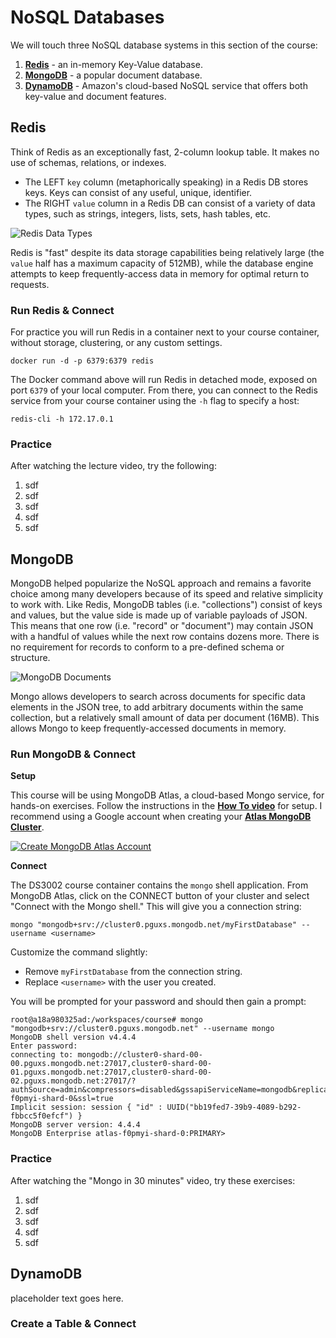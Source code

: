 # NoSQL Databases

We will touch three NoSQL database systems in this section of the course:

1. [**Redis**](#redis) - an in-memory Key-Value database.
2. [**MongoDB**](#mongodb) - a popular document database.
3. [**DynamoDB**](#dynamodb) - Amazon's cloud-based NoSQL service that offers both key-value and document features.

## Redis

Think of Redis as an exceptionally fast, 2-column lookup table. It makes no use of schemas, relations, or indexes.

- The LEFT `key` column (metaphorically speaking) in a Redis DB stores keys. Keys can consist of any useful, unique, identifier.
- The RIGHT `value` column in a Redis DB can consist of a variety of data types, such as strings, integers, lists, sets, hash tables, etc.

![Redis Data Types](https://keestalkstech.com/wp-content/uploads/2019/04/redis-data-structure-types1.jpeg)

Redis is "fast" despite its data storage capabilities being relatively large (the `value` half has a maximum capacity of 512MB),
while the database engine attempts to keep frequently-access data in memory for optimal return to requests.

### Run Redis & Connect

For practice you will run Redis in a container next to your course container, without storage, clustering, or any custom settings.

```
docker run -d -p 6379:6379 redis
```
The Docker command above will run Redis in detached mode, exposed on port `6379` of your local computer. From there, you can connect
to the Redis service from your course container using the `-h` flag to specify a host:

```
redis-cli -h 172.17.0.1
```

### Practice

After watching the lecture video, try the following:

1. sdf
2. sdf
3. sdf
4. sdf
5. sdf


## MongoDB

MongoDB helped popularize the NoSQL approach and remains a favorite choice among many developers because of its speed and
relative simplicity to work with. Like Redis, MongoDB tables (i.e. "collections") consist of keys and values, but the value
side is made up of variable payloads of JSON. This means that one row (i.e. "record" or "document") may contain JSON with
a handful of values while the next row contains dozens more. There is no requirement for records to conform to a pre-defined
schema or structure.

![MongoDB Documents](https://media.geeksforgeeks.org/wp-content/uploads/20200726190757/subtractdatabase-648x660.jpg)

Mongo allows developers to search across documents for specific data elements in the JSON tree, to add arbitrary documents within
the same collection, but a relatively small amount of data per document (16MB). This allows Mongo to keep frequently-accessed documents
in memory.

### Run MongoDB & Connect

**Setup**

This course will be using MongoDB Atlas, a cloud-based Mongo service, for hands-on exercises. Follow the instructions in the [**How To video**](https://www.youtube.com/watch?v=5-tIfDCb-T4) for setup. I recommend
using a Google account when creating your [**Atlas MongoDB Cluster**](https://www.mongodb.com/cloud/atlas/register).

[![Create MongoDB Atlas Account](https://nmagee.github.io/ds3002/images/google-signup.png)](https://account.mongodb.com/account/sso/google?signupSource=&referer=null)

**Connect**

The DS3002 course container contains the `mongo` shell application. From MongoDB Atlas, click on the CONNECT button of your cluster
and select "Connect with the Mongo shell." This will give you a connection string:

```
mongo "mongodb+srv://cluster0.pguxs.mongodb.net/myFirstDatabase" --username <username>
```

Customize the command slightly:

- Remove `myFirstDatabase` from the connection string.
- Replace `<username>` with the user you created.

You will be prompted for your password and should then gain a prompt:

```
root@a18a980325ad:/workspaces/course# mongo "mongodb+srv://cluster0.pguxs.mongodb.net" --username mongo
MongoDB shell version v4.4.4
Enter password: 
connecting to: mongodb://cluster0-shard-00-00.pguxs.mongodb.net:27017,cluster0-shard-00-01.pguxs.mongodb.net:27017,cluster0-shard-00-02.pguxs.mongodb.net:27017/?authSource=admin&compressors=disabled&gssapiServiceName=mongodb&replicaSet=atlas-f0pmyi-shard-0&ssl=true
Implicit session: session { "id" : UUID("bb19fed7-39b9-4089-b292-fbbcc5f0efcf") }
MongoDB server version: 4.4.4
MongoDB Enterprise atlas-f0pmyi-shard-0:PRIMARY> 
```

### Practice

After watching the "Mongo in 30 minutes" video, try these exercises:

1. sdf
2. sdf
3. sdf
4. sdf
5. sdf

## DynamoDB

placeholder text goes here.

### Create a Table & Connect


